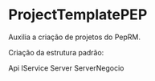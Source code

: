 # ProjectTemplatePEP
Auxilia a criação de projetos do PepRM.

Criação da estrutura padrão:

Api
IService
Server
ServerNegocio
